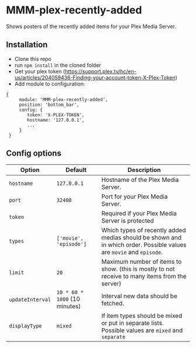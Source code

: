 # MMM-plex-recently-added
Shows posters of the recently added items for your Plex Media Server.


## Installation
* Clone this repo
* run `npm install` in the cloned folder
* Get your plex token (https://support.plex.tv/hc/en-us/articles/204059436-Finding-your-account-token-X-Plex-Token)
* Add module to configuration:
```
{
     module: 'MMM-plex-recently-added',
     position: 'bottom_bar',
     config: {
        token: 'X-PLEX-TOKEN',
        hostname: '127.0.0.1',
        ...
     }
 }
```

## Config options
| **Option** | **Default** | **Description** |
| --- | --- | --- |
| `hostname` | `127.0.0.1` | Hostname of the Plex Media Server. |
| `port` | `32400` | Port for your Plex Media Server. |
| `token` |  | Required if your Plex Media Server is protected |
| `types` | `['movie', 'episode']` | Which types of recently added medias should be shown and in which order. Possible values are `movie` and `episode`. |
| `limit` | `20` | Maximum number of items to show. (this is mostly to not receive to many items from the server) |
| `updateInterval` | `10 * 60 * 1000` (10 minutes) | Interval new data should be fetched. |
| `displayType` | `mixed` | If item types should be mixed or put in separate lists. Possible values are `mixed` and `separate` |

